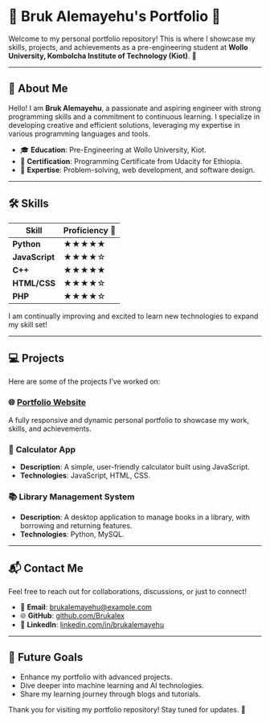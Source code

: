 # 🌟 Bruk Alemayehu's Portfolio 🌟

Welcome to my personal portfolio repository! This is where I showcase my skills, projects, and achievements as a pre-engineering student at **Wollo University, Kombolcha Institute of Technology (Kiot)**. 🚀

---

## 🌟 About Me  
Hello! I am **Bruk Alemayehu**, a passionate and aspiring engineer with strong programming skills and a commitment to continuous learning. I specialize in developing creative and efficient solutions, leveraging my expertise in various programming languages and tools.  

- 🎓 **Education**: Pre-Engineering at Wollo University, Kiot.  
- 📜 **Certification**: Programming Certificate from Udacity for Ethiopia.  
- 🔧 **Expertise**: Problem-solving, web development, and software design.  

---

## 🛠️ Skills  

| Skill         | Proficiency 🌟 |
|---------------|----------------|
| **Python**    | ★★★★★         |
| **JavaScript**| ★★★★☆         |
| **C++**       | ★★★★★         |
| **HTML/CSS**  | ★★★★☆         |
| **PHP**       | ★★★★☆         |

I am continually improving and excited to learn new technologies to expand my skill set!  

---

## 💻 Projects  

Here are some of the projects I've worked on:

### 🌐 **[Portfolio Website](https://brukalex.github.io/portfolio)**  
A fully responsive and dynamic personal portfolio to showcase my work, skills, and achievements.  

### 🔢 **Calculator App**  
- **Description**: A simple, user-friendly calculator built using JavaScript.  
- **Technologies**: JavaScript, HTML, CSS.  

### 📚 **Library Management System**  
- **Description**: A desktop application to manage books in a library, with borrowing and returning features.  
- **Technologies**: Python, MySQL.  

---

## 📬 Contact Me  

Feel free to reach out for collaborations, discussions, or just to connect!  

- 📧 **Email**: brukalemayehu@example.com  
- 🌐 **GitHub**: [github.com/Brukalex](https://github.com/Brukalex)  
- 💼 **LinkedIn**: [linkedin.com/in/brukalemayehu](#)  

---

## 🎯 Future Goals  

- Enhance my portfolio with advanced projects.  
- Dive deeper into machine learning and AI technologies.  
- Share my learning journey through blogs and tutorials.  

Thank you for visiting my portfolio repository! Stay tuned for updates. 🌟
